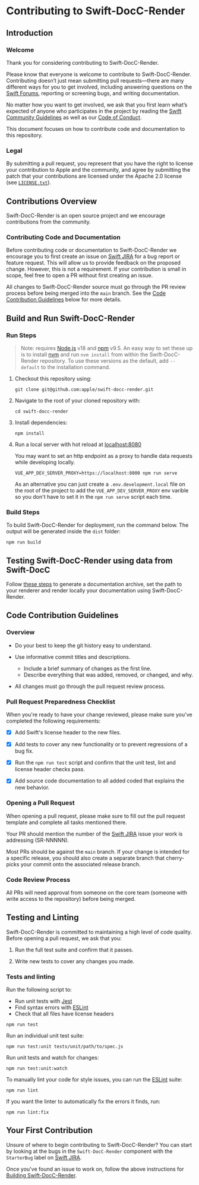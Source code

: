 # Contributing to Swift-DocC-Render

## Introduction

### Welcome

Thank you for considering contributing to Swift-DocC-Render.

Please know that everyone is welcome to contribute to Swift-DocC-Render.
Contributing doesn’t just mean submitting pull requests—there
are many different ways for you to get involved,
including answering questions on the 
[Swift Forums](https://forums.swift.org/c/development/swift-docc),
reporting or screening bugs, and writing documentation. 

No matter how you want to get involved,
we ask that you first learn what’s expected of anyone who participates in
the project by reading the [Swift Community Guidelines](https://swift.org/community/)
as well as our [Code of Conduct](/CODE_OF_CONDUCT.md).

This document focuses on how to contribute code and documentation to
this repository.

### Legal

By submitting a pull request, you represent that you have the right to license your
contribution to Apple and the community, and agree by submitting the patch that your 
contributions are licensed under the Apache 2.0 license (see [`LICENSE.txt`](/LICENSE.txt)).

## Contributions Overview

Swift-DocC-Render is an open source project and we encourage contributions
from the community.

### Contributing Code and Documentation

Before contributing code or documentation to Swift-DocC-Render
we encourage you to first create an issue on [Swift JIRA](https://bugs.swift.org/)
for a bug report or feature request.
This will allow us to provide feedback on the proposed change.
However, this is not a requirement. If your contribution is small in scope,
feel free to open a PR without first creating an issue.

All changes to Swift-DocC-Render source must go through the PR review process before
being merged into the `main` branch.
See the [Code Contribution Guidelines](#code-contribution-guidelines) below for
more details.

## Build and Run Swift-DocC-Render

### Run Steps

> Note: requires [Node.js](https://nodejs.org/en/download/) v18
> and [npm](https://www.npmjs.com/package/npm) v9.5. An easy way to set these up is to install
> [nvm](https://github.com/nvm-sh/nvm) and run `nvm install` from within the Swift-DocC-Render
> repository. To use these versions as the default, add `--default` to the installation command.

1. Checkout this repository using:

    ```shell
    git clone git@github.com:apple/swift-docc-render.git
    ```

2. Navigate to the root of your cloned repository with:

    ```shell
    cd swift-docc-render
    ```

3. Install dependencies:

    ```shell
    npm install
    ```

4. Run a local server with hot reload at [localhost:8080](http://localhost:8080/)

    You may want to set an http endpoint as a proxy to handle data requests while developing locally.

    ```shell
    VUE_APP_DEV_SERVER_PROXY=https://localhost:8000 npm run serve
    ```

    As an alternative you can just create a `.env.development.local` file on the root of the project to add the `VUE_APP_DEV_SERVER_PROXY` env varible so you don't have to set it in the `npm run serve` script each time.
    
### Build Steps

To build Swift-DocC-Render for deployment, run the command below. The output will be generated inside the `dist` folder:

```shell
npm run build
```

## Testing Swift-DocC-Render using data from Swift-DocC

Follow [these steps](https://github.com/apple/swift-docc#using-docc-to-build-and-preview-documentation) to generate a documentation archive, set the path to your renderer and render locally your documentation using Swift-DocC-Render.

## Code Contribution Guidelines

### Overview

- Do your best to keep the git history easy to understand.
  
- Use informative commit titles and descriptions.
  - Include a brief summary of changes as the first line.
  - Describe everything that was added, removed, or changed, and why.

- All changes must go through the pull request review process.

### Pull Request Preparedness Checklist

When you're ready to have your change reviewed, please make sure you've completed the following requirements:

- [x] Add Swift's license header to the new files.

- [x] Add tests to cover any new functionality or to prevent regressions of a bug fix.

- [x] Run the `npm run test` script and confirm that the unit test, lint and license header checks pass.

- [x] Add source code documentation to all added coded that explains
  the new behavior.

### Opening a Pull Request

When opening a pull request, please make sure to fill out the pull request template
and complete all tasks mentioned there.

Your PR should mention the number of the [Swift JIRA](https://bugs.swift.org/)
issue your work is addressing (SR-NNNNN).
  
Most PRs should be against the `main` branch. If your change is intended 
for a specific release, you should also create a separate branch 
that cherry-picks your commit onto the associated release branch.

### Code Review Process

All PRs will need approval from someone on the core team
(someone with write access to the repository) before being merged.

## Testing and Linting

Swift-DocC-Render is committed to maintaining a high level of code quality.
Before opening a pull request, we ask that you:

1. Run the full test suite and confirm that it passes.

2. Write new tests to cover any changes you made.

### Tests and linting

Run the following script to:
- Run unit tests with [Jest](https://jestjs.io/)
- Find syntax errors with [ESLint](https://eslint.org/)
- Check that all files have license headers

```shell
npm run test
```

Run an individual unit test suite:

```shell
npm run test:unit tests/unit/path/to/spec.js
```

Run unit tests and watch for changes:

```shell
npm run test:unit:watch
```

To manually lint your code for style issues, you can run the [ESLint](https://eslint.org/) suite:

```shell
npm run lint
```

If you want the linter to automatically fix the errors it finds, run:

```shell
npm run lint:fix
```

## Your First Contribution

Unsure of where to begin contributing to Swift-DocC-Render? You can start by looking at
the bugs in the `Swift-DocC-Render` component with the `StarterBug` label on
[Swift JIRA](https://bugs.swift.org/issues/?jql=project%20%3D%20SR%20AND%20status%20in%20(Open%2C%20Reopened)%20AND%20component%20%3D%20Swift-DocC-Render%20AND%20labels%20%3D%20StarterBug).

Once you've found an issue to work on,
follow the above instructions for [Building Swift-DocC-Render](#build-and-run-swift-docc-render).

<!-- Copyright (c) 2021 Apple Inc and the Swift Project authors. All Rights Reserved. -->
